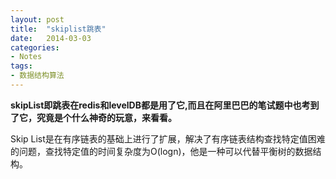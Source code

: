 ```yaml
---
layout: post
title:  "skiplist跳表"
date:   2014-03-03
categories: 
- Notes 
tags:
- 数据结构算法
---
```

**skipList即跳表在redis和levelDB都是用了它,而且在阿里巴巴的笔试题中也考到了它，究竟是个什么神奇的玩意，来看看。**

Skip List是在有序链表的基础上进行了扩展，解决了有序链表结构查找特定值困难的问题，查找特定值的时间复杂度为O(logn)，他是一种可以代替平衡树的数据结构。

